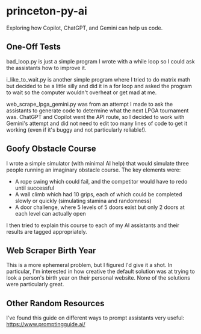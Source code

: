 # princeton-py-ai
Exploring how Copilot, ChatGPT, and Gemini can help us code.

## One-Off Tests

bad_loop.py is just a simple program I wrote with a while loop so I could ask the assistants how to improve it.

i_like_to_wait.py is another simple program where I tried to do matrix math but decided to be a little silly and did it in a for loop and asked the program to wait so the computer wouldn't overheat or get mad at me.

web_scrape_lpga_gemini.py was from an attempt I made to ask the assistants to generate code to determine what the next LPGA tournament was. ChatGPT and Copilot went the API route, so I decided to work with Gemini's attempt and did not need to edit too many lines of code to get it working (even if it's buggy and not particularly reliable!).

## Goofy Obstacle Course

I wrote a simple simulator (with minimal AI help) that would simulate three people running an imaginary obstacle course. The key elements were:

- A rope swing which could fail, and the competitor would have to redo until successful
- A wall climb which had 10 grips, each of which could be completed slowly or quickly (simulating stamina and randomness)
- A door challenge, where 5 levels of 5 doors exist but only 2 doors at each level can actually open

I then tried to explain this course to each of my AI assistants and their results are tagged appropriately.

## Web Scraper Birth Year

This is a more ephemeral problem, but I figured I'd give it a shot. In particular, I'm interested in how creative the default solution was at trying to look a person's birth year on their personal website. None of the solutions were particularly great.

## Other Random Resources

I've found this guide on different ways to prompt assistants very useful: https://www.promptingguide.ai/


